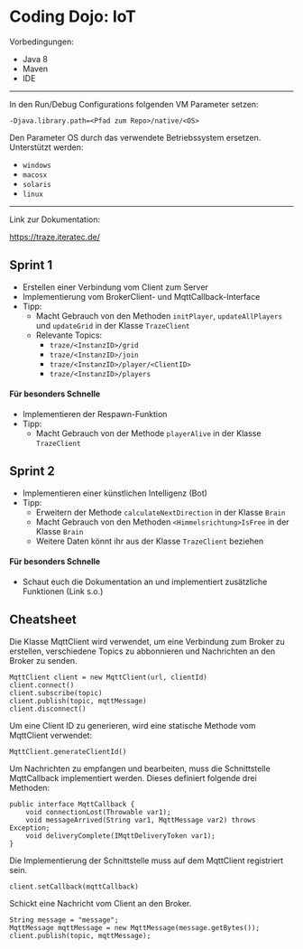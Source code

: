 # Coding Dojo: IoT

Vorbedingungen:
- Java 8
- Maven
- IDE

---

In den Run/Debug Configurations folgenden VM Parameter setzen:
```
-Djava.library.path=<Pfad zum Repo>/native/<OS>  
```

Den Parameter OS durch das verwendete Betriebssystem ersetzen. Unterstützt werden:
- `windows`
- `macosx`
- `solaris`
- `linux`

---

Link zur Dokumentation:

https://traze.iteratec.de/

## Sprint 1

- Erstellen einer Verbindung vom Client zum Server
- Implementierung vom BrokerClient- und MqttCallback-Interface
- Tipp:
    - Macht Gebrauch von den Methoden `initPlayer`, `updateAllPlayers` und `updateGrid` in der Klasse `TrazeClient`
    - Relevante Topics:
        - `traze/<InstanzID>/grid`
        - `traze/<InstanzID>/join`
        - `traze/<InstanzID>/player/<ClientID>`
        - `traze/<InstanzID>/players`

#### Für besonders Schnelle
- Implementieren der Respawn-Funktion
- Tipp:
    - Macht Gebrauch von der Methode `playerAlive` in der Klasse `TrazeClient`

## Sprint 2

- Implementieren einer künstlichen Intelligenz (Bot)
- Tipp:
    - Erweitern der Methode `calculateNextDirection` in der Klasse `Brain`
    - Macht Gebrauch von den Methoden `<Himmelsrichtung>IsFree` in der Klasse `Brain`
    - Weitere Daten könnt ihr aus der Klasse `TrazeClient` beziehen

#### Für besonders Schnelle

- Schaut euch die Dokumentation an und implementiert zusätzliche Funktionen (Link s.o.)

## Cheatsheet

Die Klasse MqttClient wird verwendet, um eine Verbindung zum Broker zu erstellen, verschiedene Topics zu abbonnieren und Nachrichten an den Broker zu senden.
```
MqttClient client = new MqttClient(url, clientId)
client.connect()
client.subscribe(topic)
client.publish(topic, mqttMessage)
client.disconnect()
```

Um eine Client ID zu generieren, wird eine statische Methode vom MqttClient verwendet:
```
MqttClient.generateClientId()
```

Um Nachrichten zu empfangen und bearbeiten, muss die Schnittstelle MqttCallback implementiert werden. Dieses definiert folgende drei Methoden:
```
public interface MqttCallback {
    void connectionLost(Throwable var1);
    void messageArrived(String var1, MqttMessage var2) throws Exception;
    void deliveryComplete(IMqttDeliveryToken var1);
}
```
Die Implementierung der Schnittstelle muss auf dem MqttClient registriert sein.
```
client.setCallback(mqttCallback)
``` 
Schickt eine Nachricht vom Client an den Broker.
```
String message = "message";
MqttMessage mqttMessage = new MqttMessage(message.getBytes());
client.publish(topic, mqttMessage);
```
